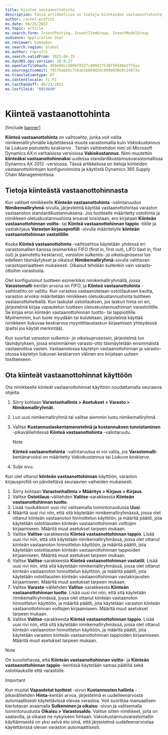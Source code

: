 ```yaml
---
title: Kiinteä vastaanottohinta
description: Tässä artikkelissa on tietoja kiinteiden vastaanottohintojen konfiguroinnista ja käytöstä Microsoft Dynamics 365 Supply Chain Managementissa.
author: rachel-profitt
ms.date: 04/25/2022
ms.topic: article
ms.search.form: InventPosting, InventItemGroup, InventModelGroup
audience: Application User
ms.reviewer: kamaybac
ms.search.region: Global
ms.author: raprofit
ms.search.validFrom: 2022-04-25
ms.dyn365.ops.version: 10.0.27
ms.openlocfilehash: d58e8dcc580bf9327cd89427530f59340e27f4aa
ms.sourcegitcommit: 78576abe5c7cbab1bb69d26c999b038e8c24873a
ms.translationtype: HT
ms.contentlocale: fi-FI
ms.lasthandoff: 06/13/2022
ms.locfileid: "8954689"
---
```

# <a name="fixed-receipt-price"></a>Kiinteä vastaanottohinta

[!include [banner](../includes/banner.md)]

**Kiinteä vastaanottohinta** on vaihtoehto, jonka voit valita nimikemalliryhmälle käytettäessä muuta varastomallia kuin *Vakiokustannus* tai *Liukuva painotettu keskiarvo* . Tämän vaihtoehdon nimi oli Microsoft Dynamics AX:n varhaisissa versioissa **Vakiokustannus**. Nimi muutettiin **kiinteäksi vastaanottohinnaksi** uudessa standardikustannusvarastomallissa Dynamics AX 2012 -versiossa. Tässä artikkelissa on tietoja kiinteiden vastaanottohintojen konfiguroinnista ja käytöstä Dynamics 365 Supply Chain Managementissa.

## <a name="about-fixed-receipt-prices"></a>Tietoja kiinteästä vastaanottohinnasta

Kun valitset nimikkeelle **Kiinteän vastaanottohinta** -valintaruudun **Nimikemalliryhmä**-sivulla, järjestelmä käyttää vastaanottohintaa varaston vastaanoton standardikustannuksena. Jos tuotteelle määritetty ostohinta ja nimikkeen oletuskustannushinta eroavat toisistaan, ero kirjataan **Kiinteän vastaanottohinnan voitto**- tai **Kiinteä vastaanottohinnan tappio** -tilille ja vastakirjaus **Varaston kirjausprofiili** -sivulla määritetylle **kiinteän vastaanottohinnan vastatilille**.

Koska **Kiinteä vastaanottohinta** -vaihtoehtoa käytetään yhdessä eri varastomallien kanssa (esimerkiksi FIFO (first in, first out), LIFO (last in, first out) ja painotettu keskiarvo), *varaston sulkemis- ja oikaisuprosessi* luo edelleen täsmäytykset ja oikaisut **Nimikemalliryhmä**-sivulla valittavan varastoperiaatteen mukaisesti. Oikaisut tehdään kuitenkin vain varasto-ottoihin varastosta.

Olet konfiguroinut tuotteen esimerkiksi nimikemalliryhmällä, jossa **Varastomalli**-kentän arvona on *FIFO*, ja **Kiinteä vastaanottohinta** -vaihtoehto on valittu. Kun varastoa vastaanotetaan ostotilauksen kautta, varaston arvoksi määritetään nimikkeen oletuskustannushinta tuotteen vastaanottohetkellä. Kun laskutat ostotilauksen, jos laskun hinta on eri, järjestelmä kirjaa vapautetun tuotteen oletuskustannushinnan varastotilille. Se kirjaa eron kiinteän vastaanottohinnan tuotto- tai tappiotilille. Myöhemmin, kun tuote myydään tai kulutetaan, järjestelmä käyttää nimikkeen liukuvaa keskiarvoa myyntitilauslaskun kirjaamisen yhteydessä (paitsi jos käytät merkintää).

Kun suoritat *varaston sulkemis- ja oikaisuprosessin*, järjestelmä luo täsmäytyksen, jossa ensimmäinen varasto-otto täsmäytetään ensimmäistä vastaanottoa vasten. Vastaanotossa käytetyn vastaanottohinnan ja varasto-otossa käytetyn liukuvan keskiarvon välinen ero kirjataan uuteen tositteeseen.

## <a name="enable-fixed-receipt-prices"></a>Ota kiinteät vastaanottohinnat käyttöön

Ota nimikkeelle kiinteät vastaanottohinnat käyttöön noudattamalla seuraavia ohjeita.

1. Siirry kohtaan **Varastonhallinta \> Asetukset \> Varasto \> Nimikemalliryhmät**.
2. Luo uusi nimikemalliryhmä tai valitse aiemmin luotu nimikemalliryhmä.
3. Valitse **Kustannuslaskentamenetelmä ja kustannuksen tunnistaminen** -pikavälilehdessä **Kiinteä vastaanottohinta** -valintaruutu.

    > [!NOTE]
    > **Kiinteä vastaanottohinta** -valintaruutua ei voi valita, jos **Varastomalli**-kentänarvoksi on määritetty *Vakiokustannus* tai *Liukuva keskiarvo*.

4. Sulje sivu.

Kun olet ottanut **kiinteän vastaanottohinnan** käyttöön, varaston kirjausprofiili on päivitettävä seuraavien vaiheiden mukaisesti.

1. Siirry kohtaan **Varastonhallinta \> Määritys \> Kirjaus \> Kirjaus**.
1. Valitse **Ostotilaus**-välilehden **Valitse**-sarakkeesta **Kiinteän vastaanottohinnan tuotto**.
1. Lisää ruudukkoon uusi rivi valitsemalla toimintoruudussa **Uusi**.
1. Määritä uusi rivi niin, että sitä käytetään nimikemalliryhmässä, jossa olet ottanut kiinteän vastaanoton hinnoittelun käyttöön, ja määritä päätili, jota käytetään ostotilausten kiinteän vastaanottohinnan voittojen kirjaamiseen. Määritä muut asetukset tarpeen mukaan.
1. Valitse **Valitse**-sarakkeesta **Kiinteä vastaanottohinnan tappio**. Lisää uusi rivi niin, että sitä käytetään nimikemalliryhmässä, jossa olet ottanut kiinteän vastaanoton hinnoittelun käyttöön, ja määritä päätili, jota käytetään ostotilausten kiinteän vastaanottohinnan tappioiden kirjaamiseen. Määritä muut asetukset tarpeen mukaan.
1. Valitse **Valitse**-sarakkeesta **Kiinteä vastaanottohinnan vastatili**. Lisää uusi rivi niin, että sitä käytetään nimikemalliryhmässä, jossa olet ottanut kiinteän vastaanoton hinnoittelun käyttöön, ja määritä päätili, jota käytetään ostotilausten kiinteän vastaanottohinnan vastakirjausten kirjaamiseen. Määritä muut asetukset tarpeen mukaan.
1. Valitse **Varasto**-välilehden **Valitse**-sarakkeesta **Kiinteän vastaanottohinnan tuotto**. Lisää uusi rivi niin, että sitä käytetään nimikemalliryhmässä, jossa olet ottanut kiinteän vastaanoton hinnoittelun käyttöön, ja määritä päätili, jota käytetään varaston kiinteän vastaanottohinnan voittojen kirjaamiseen. Määritä muut asetukset tarpeen mukaan.
1. Valitse **Valitse**-sarakkeesta **Kiinteä vastaanottohinnan tappio**. Lisää uusi rivi niin, että sitä käytetään nimikemalliryhmässä, jossa olet ottanut kiinteän vastaanoton hinnoittelun käyttöön, ja määritä päätili, jota käytetään varaston kiinteän vastaanottohinnan tappioiden kirjaamiseen. Määritä muut asetukset tarpeen mukaan.

> [!NOTE]
> On suositeltavaa, että **Kiinteän vastaanottohinnan voitto**- ja **Kiinteän vastaanottohinnan tappio** -kentissä käytetään samaa päätiliä sekä ostotilauksille että varastolle.

> [!IMPORTANT]
> Kun muutat **Vapautetut tuotteet** -sivun **Kustannusten hallinta** -pikavälilehden **Hinta**-kentän arvoa, järjestelmä ei uudelleenarvosta automaattisesti käytettävissä olevaa varastoa. Voit suorittaa manuaalisen kiertotavan avaamalla **Sulkeminen ja oikaisu** -sivun ja valitsemalla toimintoruudusta **Oikaisu \> Varastosaldo**. Valitse sitten nimikkeet, joita on saatavilla, ja oikaise ne nykyiseen hintaan. Vakiokustannusvarastomallin käyttämisestä on yksi selvä etu siinä, että järjestelmä uudelleenarvostaa käytettävissä olevan varaston automaattisesti.
